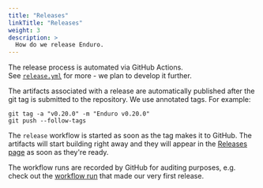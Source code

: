 ```yaml
---
title: "Releases"
linkTitle: "Releases"
weight: 3
description: >
  How do we release Enduro.
---
```


The release process is automated via GitHub Actions.\
See [`release.yml`][release-workflow] for more - we plan to develop it further.

The artifacts associated with a release are automatically published after the
git tag is submitted to the repository. We use annotated tags. For example:

    git tag -a "v0.20.0" -m "Enduro v0.20.0"
    git push --follow-tags

The `release` workflow is started as soon as the tag makes it to GitHub. The
artifacts will start building right away and they will appear in the
[Releases page][release-github-page] as soon as they're ready.

The workflow runs are recorded by GitHub for auditing purposes, e.g. check out
the [workflow run][first-release-run] that made our very first release.

[release-workflow]: https://github.com/penwern/enduro/blob/main/.github/workflows/release.yml
[release-github-page]: https://github.com/penwern/enduro/releases
[first-release-run]: https://github.com/penwern/enduro/commit/0f17f7fa3beb88f7039cf9b6e1dc1a6f4af66f51/checks
